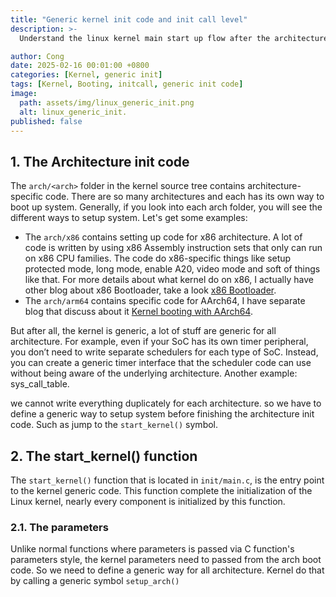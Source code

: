 ```yaml
---
title: "Generic kernel init code and init call level"
description: >-
  Understand the linux kernel main start up flow after the architecture initialization.

author: Cong
date: 2025-02-16 00:01:00 +0800
categories: [Kernel, generic init]
tags: [Kernel, Booting, initcall, generic init code]
image:
  path: assets/img/linux_generic_init.png
  alt: linux_generic_init.
published: false
---
```


## 1. The Architecture init code

The `arch/<arch>` folder in the kernel source tree contains architecture-specific code. There are so many architectures and each has its own way to boot up system. Generally, if you look into each arch folder, you will see the different ways to setup system. Let's get some examples:

- The `arch/x86` contains setting up code for x86 architecture. A lot of code is written by using x86 Assembly instruction sets that only can run on x86 CPU families. The code do x86-specific things like setup protected mode, long mode, enable A20, video mode and soft of things like that. For more details about what kernel do on x86, I actually have other blog about x86 Bootloader, take a look [x86 Bootloader](/posts/Build-A-x86-Bootloader-BIOS/).
- The `arch/arm64` contains specific code for AArch64, I have separate blog that discuss about it [Kernel booting with AArch64](/posts/Linux-Kernel-booting-with-Aarch64/).

But after all, the kernel is generic, a lot of stuff are generic for all architecture. For example, even if your SoC has its own timer peripheral, you don’t need to write separate schedulers for each type of SoC. Instead, you can create a generic timer interface that the scheduler code can use without being aware of the underlying architecture. Another example: sys_call_table.

 we cannot write everything duplicately for each architecture. so we have to define a generic way to setup system before finishing the architecture init code. Such as jump to the `start_kernel()` symbol.

## 2. The start_kernel() function

The `start_kernel()` function that is located in `init/main.c`, is the entry point to the kernel generic code. This function complete the initialization of the Linux kernel, nearly every component is initialized by this function.

### 2.1. The parameters

Unlike normal functions where parameters is passed via C function's parameters style, the kernel parameters need to passed from the arch boot code. So we need to define a generic way for all architecture. Kernel do that by calling a generic symbol `setup_arch()`
